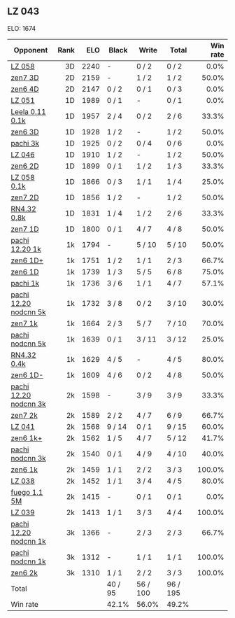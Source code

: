 ## LZ 043 ##

ELO: 1674

Opponent | Rank | ELO | Black | Write | Total | Win rate
---------|-----:|----:|-------|-------|-------|-------:
[LZ 058](LZ%20058.md) | 3D | 2240 | - | 0 / 2 | 0 / 2 | 0.0%
[zen7 3D](zen7%203D.md) | 2D | 2159 | - | 1 / 2 | 1 / 2 | 50.0%
[zen6 4D](zen6%204D.md) | 2D | 2147 | 0 / 2 | 0 / 1 | 0 / 3 | 0.0%
[LZ 051](LZ%20051.md) | 1D | 1989 | 0 / 1 | - | 0 / 1 | 0.0%
[Leela 0.11 0.1k](Leela%200.11%200.1k.md) | 1D | 1957 | 2 / 4 | 0 / 2 | 2 / 6 | 33.3%
[zen6 3D](zen6%203D.md) | 1D | 1928 | 1 / 2 | - | 1 / 2 | 50.0%
[pachi 3k](pachi%203k.md) | 1D | 1925 | 0 / 2 | 0 / 4 | 0 / 6 | 0.0%
[LZ 046](LZ%20046.md) | 1D | 1910 | 1 / 2 | - | 1 / 2 | 50.0%
[zen6 2D](zen6%202D.md) | 1D | 1899 | 0 / 1 | 1 / 2 | 1 / 3 | 33.3%
[LZ 058 0.1k](LZ%20058%200.1k.md) | 1D | 1866 | 0 / 3 | 1 / 1 | 1 / 4 | 25.0%
[zen7 2D](zen7%202D.md) | 1D | 1856 | 1 / 2 | - | 1 / 2 | 50.0%
[RN4.32 0.8k](RN4.32%200.8k.md) | 1D | 1831 | 1 / 4 | 1 / 2 | 2 / 6 | 33.3%
[zen7 1D](zen7%201D.md) | 1D | 1800 | 0 / 1 | 4 / 7 | 4 / 8 | 50.0%
[pachi 12.20 1k](pachi%2012.20%201k.md) | 1k | 1794 | - | 5 / 10 | 5 / 10 | 50.0%
[zen6 1D+](zen6%201D+.md) | 1k | 1751 | 1 / 2 | 1 / 1 | 2 / 3 | 66.7%
[zen6 1D](zen6%201D.md) | 1k | 1739 | 1 / 3 | 5 / 5 | 6 / 8 | 75.0%
[pachi 1k](pachi%201k.md) | 1k | 1736 | 3 / 6 | 1 / 1 | 4 / 7 | 57.1%
[pachi 12.20 nodcnn 5k](pachi%2012.20%20nodcnn%205k.md) | 1k | 1732 | 3 / 8 | 0 / 2 | 3 / 10 | 30.0%
[zen7 1k](zen7%201k.md) | 1k | 1664 | 2 / 3 | 5 / 7 | 7 / 10 | 70.0%
[pachi nodcnn 5k](pachi%20nodcnn%205k.md) | 1k | 1639 | 0 / 1 | 3 / 11 | 3 / 12 | 25.0%
[RN4.32 0.4k](RN4.32%200.4k.md) | 1k | 1629 | 4 / 5 | - | 4 / 5 | 80.0%
[zen6 1D-](zen6%201D-.md) | 1k | 1609 | 4 / 6 | 0 / 2 | 4 / 8 | 50.0%
[pachi 12.20 nodcnn 3k](pachi%2012.20%20nodcnn%203k.md) | 2k | 1598 | - | 3 / 9 | 3 / 9 | 33.3%
[zen7 2k](zen7%202k.md) | 2k | 1589 | 2 / 2 | 4 / 7 | 6 / 9 | 66.7%
[LZ 041](LZ%20041.md) | 2k | 1568 | 9 / 14 | 0 / 1 | 9 / 15 | 60.0%
[zen6 1k+](zen6%201k+.md) | 2k | 1562 | 1 / 5 | 4 / 7 | 5 / 12 | 41.7%
[pachi nodcnn 3k](pachi%20nodcnn%203k.md) | 2k | 1540 | 0 / 1 | 4 / 9 | 4 / 10 | 40.0%
[zen6 1k](zen6%201k.md) | 2k | 1459 | 1 / 1 | 2 / 2 | 3 / 3 | 100.0%
[LZ 038](LZ%20038.md) | 2k | 1452 | 1 / 1 | 3 / 4 | 4 / 5 | 80.0%
[fuego 1.1 5M](fuego%201.1%205M.md) | 2k | 1415 | - | 0 / 1 | 0 / 1 | 0.0%
[LZ 039](LZ%20039.md) | 2k | 1413 | 1 / 1 | 3 / 3 | 4 / 4 | 100.0%
[pachi 12.20 nodcnn 1k](pachi%2012.20%20nodcnn%201k.md) | 3k | 1366 | - | 2 / 3 | 2 / 3 | 66.7%
[pachi nodcnn 1k](pachi%20nodcnn%201k.md) | 3k | 1312 | - | 1 / 1 | 1 / 1 | 100.0%
[zen6 2k](zen6%202k.md) | 3k | 1310 | 1 / 1 | 2 / 2 | 3 / 3 | 100.0%
Total | | | 40 / 95 | 56 / 100 | 96 / 195 | 
Win rate| | | 42.1% | 56.0% | 49.2% | 
